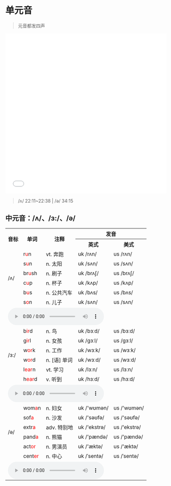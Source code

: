 # 单元音

> 元音都发四声

<iframe src="//player.bilibili.com/player.html?bvid=BV1TG41187BH&page=1&high_quality=1&danmaku=0&autoplay=0" allowfullscreen="allowfullscreen" width="100%" height="500" scrolling="no" frameborder="0" sandbox="allow-top-navigation allow-same-origin allow-forms allow-scripts"></iframe>

> /ʌ/ 22:11~22:38 | /ə/ 34:15

## 中元音：/ʌ/、/ɜ:/、/ə/

<table>
    <tr>
        <th rowspan="2">音标</th>
        <th rowspan="2">单词</th>
        <th rowspan="2">注释</th>
        <th colspan="2">发音</th>
    </tr>
    <tr>
        <th>英式</th>
        <th>美式</th>
    </tr>
    <tr>
        <td rowspan="6">/ʌ/</td>
        <td>r<span style="color: red;">u</span>n</td>
        <td>vt. 奔跑</td>
        <td><span class="plug_sound" wd="run" accent="0">uk /rʌn/</span></td>
        <td><span class="plug_sound" wd="run">us /rʌn/</span></td>
    </tr>
    <tr>
        <td>s<span style="color: red;">u</span>n</td>
        <td>n. 太阳</td>
        <td><span class="plug_sound" wd="sun" accent="0">uk /sʌn/</span></td>
        <td><span class="plug_sound" wd="sun">us /sʌn/</span></td>
    </tr>
    <tr>
        <td>br<span style="color: red;">u</span>sh</td>
        <td>n. 刷子</td>
        <td><span class="plug_sound" wd="brush" accent="0">uk /brʌʃ/</span></td>
        <td><span class="plug_sound" wd="brush">us /brʌʃ/</span></td>
    </tr>
    <tr>
        <td>c<span style="color: red;">u</span>p</td>
        <td>n. 杯子</td>
        <td><span class="plug_sound" wd="cup" accent="0">uk /kʌp/</span></td>
        <td><span class="plug_sound" wd="cup">us /kʌp/</span></td>
    </tr>
    <tr>
        <td>b<span style="color: red;">u</span>s</td>
        <td>n. 公共汽车</td>
        <td><span class="plug_sound" wd="bus" accent="0">uk /bʌs/</span></td>
        <td><span class="plug_sound" wd="bus">us /bʌs/</span></td>
    </tr>
    <tr>
        <td>s<span style="color: red;">o</span>n</td>
        <td>n. 儿子</td>
        <td><span class="plug_sound" wd="son" accent="0">uk /sʌn/</span></td>
        <td><span class="plug_sound" wd="son">us /sʌn/</span></td>
    </tr>
    <tr>
        <td colspan="5">
            <audio controls><source type="audio/mpeg" src="audio/s2_1.wav"></source>Your browser does not support the audio element.</audio>
        </td>
    </tr>
    <tr>
        <td rowspan="6">/ɜ:/</td>
        <td>b<span style="color: red;">ir</span>d</td>
        <td>n. 鸟</td>
        <td><span class="plug_sound" wd="bird" accent="0">uk /bɜːd/</span></td>
        <td><span class="plug_sound" wd="bird">us /bɜːd/</span></td>
    </tr>
    <tr>
        <td>g<span style="color: red;">ir</span>l</td>
        <td>n. 女孩</td>
        <td><span class="plug_sound" wd="girl" accent="0">uk /gɜːl/</span></td>
        <td><span class="plug_sound" wd="girl">us /gɜːl/</span></td>
    </tr>
    <tr>
        <td>w<span style="color: red;">or</span>k</td>
        <td>n. 工作</td>
        <td><span class="plug_sound" wd="work" accent="0">uk /wɜːk/</span></td>
        <td><span class="plug_sound" wd="work">us /wɜːk/</span></td>
    </tr>
    <tr>
        <td>w<span style="color: red;">or</span>d</td>
        <td>n. [语] 单词</td>
        <td><span class="plug_sound" wd="word" accent="0">uk /wɜːd/</span></td>
        <td><span class="plug_sound" wd="word">us /wɜːd/</span></td>
    </tr>
    <tr>
        <td>l<span style="color: red;">ear</span>n</td>
        <td>vt. 学习</td>
        <td><span class="plug_sound" wd="learn" accent="0">uk /lɜːn/</span></td>
        <td><span class="plug_sound" wd="learn">us /lɜːn/</span></td>
    </tr>
    <tr>
        <td>h<span style="color: red;">ear</span>d</td>
        <td>v. 听到</td>
        <td><span class="plug_sound" wd="heard" accent="0">uk /hɜːd/</span></td>
        <td><span class="plug_sound" wd="heard">us /hɜːd/</span></td>
    </tr>
    <tr>
        <td colspan="5">
            <audio controls><source type="audio/mpeg" src="audio/s2_2.wav"></source>Your browser does not support the audio element.</audio>
        </td>
    </tr>
    <tr>
        <td rowspan="6">/ə/</td>
        <td>wom<span style="color: red;">a</span>n</td>
        <td>n. 妇女</td>
        <td><span class="plug_sound" wd="woman" accent="0">uk /'wʊmən/</span></td>
        <td><span class="plug_sound" wd="woman">us /'wʊmən/</span></td>
    </tr>
    <tr>
        <td>sof<span style="color: red;">a</span></td>
        <td>n. 沙发</td>
        <td><span class="plug_sound" wd="sofa" accent="0">uk /'səʊfə/</span></td>
        <td><span class="plug_sound" wd="sofa">us /'səʊfə/</span></td>
    </tr>
    <tr>
        <td>extr<span style="color: red;">a</span></td>
        <td>adv. 特别地</td>
        <td><span class="plug_sound" wd="extra" accent="0">uk /'ekstrə/</span></td>
        <td><span class="plug_sound" wd="extra">us /'ekstrə/</span></td>
    </tr>
    <tr>
        <td>pand<span style="color: red;">a</span></td>
        <td>n. 熊猫</td>
        <td><span class="plug_sound" wd="panda" accent="0">uk /'pændə/</span></td>
        <td><span class="plug_sound" wd="panda">us /'pændə/</span></td>
    </tr>
    <tr>
        <td>act<span style="color: red;">or</span></td>
        <td>n. 男演员</td>
        <td><span class="plug_sound" wd="actor" accent="0">uk /'æktə/</span></td>
        <td><span class="plug_sound" wd="actor">us /'æktə/</span></td>
    </tr>
    <tr>
        <td>cent<span style="color: red;">er</span></td>
        <td>n. 中心</td>
        <td><span class="plug_sound" wd="center" accent="0">uk /ˈsentə/</span></td>
        <td><span class="plug_sound" wd="center">us /ˈsentə/</span></td>
    </tr>
    <tr>
        <td colspan="5">
            <audio controls><source type="audio/mpeg" src="audio/3.m4a"></source>Your browser does not support the audio element.</audio>
        </td>
    </tr>
    <tr></tr>
</table>
